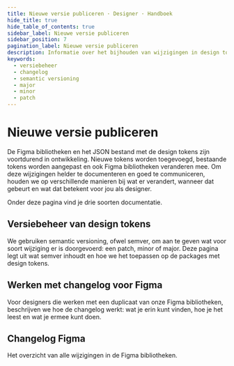 ```yaml
---
title: Nieuwe versie publiceren · Designer · Handboek
hide_title: true
hide_table_of_contents: true
sidebar_label: Nieuwe versie publiceren
sidebar_position: 7
pagination_label: Nieuwe versie publiceren
description: Informatie over het bijhouden van wijzigingen in design tokens en Figma bibliotheken voor designers.
keywords:
  - versiebeheer
  - changelog
  - semantic versioning
  - major
  - minor
  - patch
---
```


# Nieuwe versie publiceren

De Figma bibliotheken en het JSON bestand met de design tokens zijn voortdurend in ontwikkeling. Nieuwe tokens worden toegevoegd, bestaande tokens worden aangepast en ook Figma bibliotheken veranderen mee. Om deze wijzigingen helder te documenteren en goed te communiceren, houden we op verschillende manieren bij wat er verandert, wanneer dat gebeurt en wat dat betekent voor jou als designer.

Onder deze pagina vind je drie soorten documentatie.

## Versiebeheer van design tokens

We gebruiken semantic versioning, ofwel semver, om aan te geven wat voor soort wijziging er is doorgevoerd: een patch, minor of major. Deze pagina legt uit wat semver inhoudt en hoe we het toepassen op de packages met design tokens.

<!--
[Lees meer over versiebeheer van design tokens](https://nldesignsystem.nl/)
-->

## Werken met changelog voor Figma

Voor designers die werken met een duplicaat van onze Figma bibliotheken, beschrijven we hoe de changelog werkt: wat je erin kunt vinden, hoe je het leest en wat je ermee kunt doen.

<!--
[Bekijk hoe de changelog werkt](https://nldesignsystem.nl/)
-->

## Changelog Figma

Het overzicht van alle wijzigingen in de Figma bibliotheken.

<!--
[Ga naar het overzicht met wijzigingen](https://nldesignsystem.nl/)
-->
